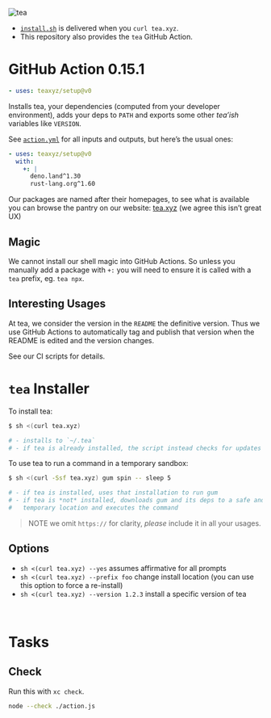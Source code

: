 ![tea](https://tea.xyz/banner.png)

* [`install.sh`](./install.sh) is delivered when you `curl tea.xyz`.
* This repository also provides the `tea` GitHub Action.

# GitHub Action 0.15.1

```yaml
- uses: teaxyz/setup@v0
```

Installs tea, your dependencies (computed from your developer environment),
adds your deps to `PATH` and exports some other *tea’ish* variables like
`VERSION`.

See [`action.yml`] for all inputs and outputs, but here’s the usual ones:

```yaml
- uses: teaxyz/setup@v0
  with:
    +: |
      deno.land^1.30
      rust-lang.org^1.60
```

Our packages are named after their homepages, to see what is available you
can browse the pantry on our website:
[tea.xyz] (we agree this isn’t great UX)

## Magic

We cannot install our shell magic into GitHub Actions. So unless you manually
add a package with `+:` you will need to ensure it is called with a `tea`
prefix, eg. `tea npx`.

## Interesting Usages

At tea, we consider the version in the `README` the definitive version.
Thus we use GitHub Actions to automatically tag and publish that version when
the README is edited and the version changes.

See our CI scripts for details.



# `tea` Installer

To install tea:

```sh
$ sh <(curl tea.xyz)

# - installs to `~/.tea`
# - if tea is already installed, the script instead checks for updates
```

To use tea to run a command in a temporary sandbox:

```sh
$ sh <(curl -Ssf tea.xyz) gum spin -- sleep 5

# - if tea is installed, uses that installation to run gum
# - if tea is *not* installed, downloads gum and its deps to a safe and
#   temporary location and executes the command
```

> NOTE we omit `https://` for clarity, *please* include it in all your usages.

## Options

* `sh <(curl tea.xyz) --yes` assumes affirmative for all prompts
* `sh <(curl tea.xyz) --prefix foo` change install location (you can use this option to force a re-install)
* `sh <(curl tea.xyz) --version 1.2.3` install a specific version of tea



&nbsp;

# Tasks

## Check

Run this with `xc check`.

```sh
node --check ./action.js
```


[`action.yml`]: ./action.yml
[tea.xyz]: https://tea.xyz
